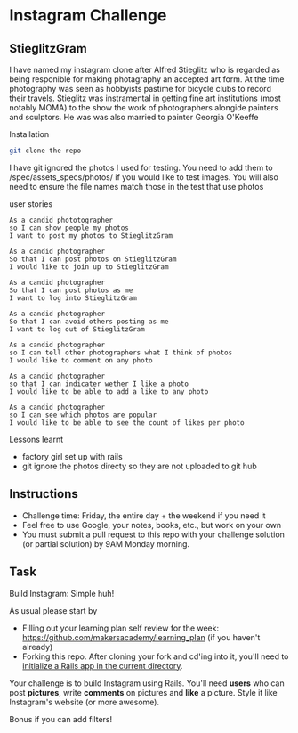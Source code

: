 Instagram Challenge
===================

StieglitzGram
-------------

I have named my instagram clone after Alfred Stieglitz who is regarded as being  responible for making photagraphy an accepted art form.
At the time photography was seen as hobbyists pastime for bicycle clubs to record their travels. Stieglitz was instramental in getting fine art institutions (most notably MOMA) to the show the work of photographers alongide painters and sculptors.  He was was also married to painter Georgia O'Keeffe

Installation
```sh
git clone the repo
```

I have git ignored the photos I used for testing. You need to add them to /spec/assets_specs/photos/ if you would like to test images. You will also need to ensure the file names match those in the test that use photos

user stories

```
As a candid phototographer
so I can show people my photos
I want to post my photos to StieglitzGram

As a candid photographer
So that I can post photos on StieglitzGram
I would like to join up to StieglitzGram

As a candid photographer
So that I can post photos as me
I want to log into StieglitzGram

As a candid photographer
So that I can avoid others posting as me
I want to log out of StieglitzGram

As a candid photographer
so I can tell other photographers what I think of photos
I would like to comment on any photo

As a candid photographer
so that I can indicater wether I like a photo
I would like to be able to add a like to any photo

As a candid photographer
so I can see which photos are popular
I would like to be able to see the count of likes per photo

```
Lessons learnt

* factory girl set up with rails
* git ignore the photos directy so they are not uploaded to git hub



Instructions
-------
* Challenge time: Friday, the entire day + the weekend if you need it
* Feel free to use Google, your notes, books, etc., but work on your own
* You must submit a pull request to this repo with your challenge solution (or partial solution) by 9AM Monday morning.

Task
-----

Build Instagram: Simple huh!

As usual please start by

* Filling out your learning plan self review for the week: https://github.com/makersacademy/learning_plan (if you haven't already)
* Forking this repo. After cloning your fork and cd'ing into it, you'll need to [initialize a Rails app in the current directory](http://blog.jasonmeridth.com/posts/create-rails-application-in-current-directory/).

Your challenge is to build Instagram using Rails. You'll need **users** who can post **pictures**, write **comments** on pictures and **like** a picture. Style it like Instagram's website (or more awesome).

Bonus if you can add filters!

